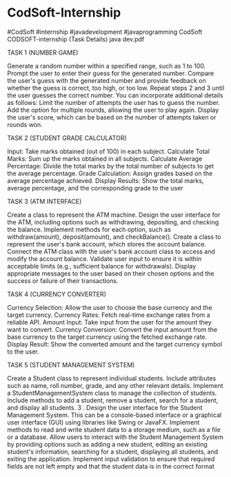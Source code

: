 # CodSoft-Internship
#CodSoft #internship #javadevelopment #javaprogramming
CodSoft
CODSOFT-internship (Task Details)
java dev.pdf

TASK 1 (NUMBER GAME)

Generate a random number within a specified range, such as 1 to 100.
Prompt the user to enter their guess for the generated number.
Compare the user's guess with the generated number and provide feedback on whether the guess is correct, too high, or too low.
Repeat steps 2 and 3 until the user guesses the correct number. You can incorporate additional details as follows:
Limit the number of attempts the user has to guess the number.
Add the option for multiple rounds, allowing the user to play again.
Display the user's score, which can be based on the number of attempts taken or rounds won.

TASK 2 (STUDENT GRADE CALCULATOR)

Input: Take marks obtained (out of 100) in each subject.
Calculate Total Marks: Sum up the marks obtained in all subjects.
Calculate Average Percentage: Divide the total marks by the total number of subjects to get the average percentage.
Grade Calculation: Assign grades based on the average percentage achieved.
Display Results: Show the total marks, average percentage, and the corresponding grade to the user

TASK 3 (ATM INTERFACE)

Create a class to represent the ATM machine.
Design the user interface for the ATM, including options such as withdrawing, depositing, and checking the balance.
Implement methods for each option, such as withdraw(amount), deposit(amount), and checkBalance().
Create a class to represent the user's bank account, which stores the account balance.
Connect the ATM class with the user's bank account class to access and modify the account balance.
Validate user input to ensure it is within acceptable limits (e.g., sufficient balance for withdrawals).
Display appropriate messages to the user based on their chosen options and the success or failure of their transactions.

TASK 4 (CURRENCY CONVERTER)

Currency Selection: Allow the user to choose the base currency and the target currency.
Currency Rates: Fetch real-time exchange rates from a reliable API.
Amount Input: Take input from the user for the amount they want to convert.
Currency Conversion: Convert the input amount from the base currency to the target currency using the fetched exchange rate.
Display Result: Show the converted amount and the target currency symbol to the user.

TASK 5 (STUDENT MANAGEMENT SYSTEM)

Create a Student class to represent individual students. Include attributes such as name, roll number, grade, and any other relevant details.
Implement a StudentManagementSystem class to manage the collection of students. Include methods to add a student, remove a student, search for a student, and display all students. 3 . Design the user interface for the Student Management System. This can be a console-based interface or a graphical user interface (GUI) using libraries like Swing or JavaFX.
Implement methods to read and write student data to a storage medium, such as a file or a database.
Allow users to interact with the Student Management System by providing options such as adding a new student, editing an existing student's information, searching for a student, displaying all students, and exiting the application.
Implement input validation to ensure that required fields are not left empty and that the student data is in the correct format
